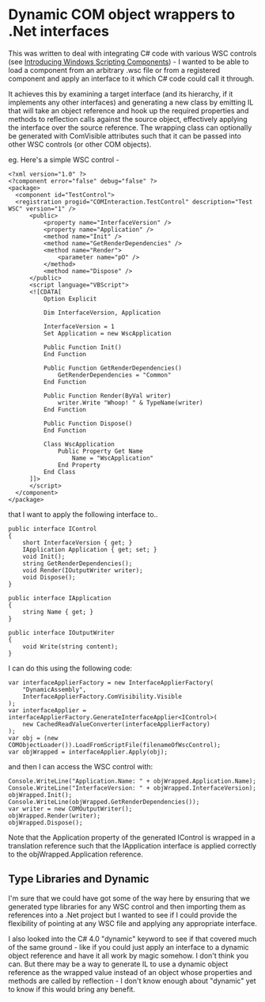 # Dynamic COM object wrappers to .Net interfaces

This was written to deal with integrating C# code with various WSC controls (see [Introducing Windows Scripting Components](http://msdn.microsoft.com/en-us/library/07zhfkh8.aspx)) - I wanted to be able to load a component from an arbitrary .wsc file or from a registered component and apply an interface to it which C# code could call it through.

It achieves this by examining a target interface (and its hierarchy, if it implements any other interfaces) and generating a new class by emitting IL that will take an object reference and hook up the required properties and methods to reflection calls against the source object, effectively applying the interface over the source reference. The wrapping class can optionally be generated with ComVisible attributes such that it can be passed into other WSC controls (or other COM objects).

eg. Here's a simple WSC control -

    <?xml version="1.0" ?>
    <?component error="false" debug="false" ?>
    <package>
      <component id="TestControl">
      <registration progid="COMInteraction.TestControl" description="Test WSC" version="1" />
          <public>
              <property name="InterfaceVersion" />
              <property name="Application" />
              <method name="Init" />
              <method name="GetRenderDependencies" />
              <method name="Render">
                  <parameter name="pO" />
              </method>
              <method name="Dispose" />
          </public>
          <script language="VBScript">
          <![CDATA[
              Option Explicit

              Dim InterfaceVersion, Application

              InterfaceVersion = 1
              Set Application = new WscApplication
    
              Public Function Init()
              End Function

              Public Function GetRenderDependencies()
                  GetRenderDependencies = "Common"
              End Function

              Public Function Render(ByVal writer)
                  writer.Write "Whoop! " & TypeName(writer)
              End Function

              Public Function Dispose()
              End Function

              Class WscApplication
                  Public Property Get Name
                      Name = "WscApplication"
                  End Property
              End Class
          ]]>
          </script>
      </component>
    </package>

that I want to apply the following interface to..

    public interface IControl
    {
        short InterfaceVersion { get; }
        IApplication Application { get; set; }
        void Init();
        string GetRenderDependencies();
        void Render(IOutputWriter writer);
        void Dispose();
    }

    public interface IApplication
    {
        string Name { get; }
    }

    public interface IOutputWriter
    {
        void Write(string content);
    }

I can do this using the following code:

    var interfaceApplierFactory = new InterfaceApplierFactory(
        "DynamicAssembly",
        InterfaceApplierFactory.ComVisibility.Visible
    );
    var interfaceApplier = interfaceApplierFactory.GenerateInterfaceApplier<IControl>(
        new CachedReadValueConverter(interfaceApplierFactory)
    );
    var obj = (new COMObjectLoader()).LoadFromScriptFile(filenameOfWscControl);
    var objWrapped = interfaceApplier.Apply(obj);

and then I can access the WSC control with:

    Console.WriteLine("Application.Name: " + objWrapped.Application.Name);
    Console.WriteLine("InterfaceVersion: " + objWrapped.InterfaceVersion);
    objWrapped.Init();
    Console.WriteLine(objWrapped.GetRenderDependencies());
    var writer = new COMOutputWriter();
    objWrapped.Render(writer);
    objWrapped.Dispose();

Note that the Application property of the generated IControl is wrapped in a translation reference such that the IApplication interface is applied correctly to the objWrapped.Application reference.

## Type Libraries and Dynamic

I'm sure that we could have got some of the way here by ensuring that we generated type libraries for any WSC control and then importing them as references into a .Net project but I wanted to see if I could provide the flexibility of pointing at any WSC file and applying any appropriate interface.

I also looked into the C# 4.0 "dynamic" keyword to see if that covered much of the same ground - like if you could just apply an interface to a dynamic object reference and have it all work by magic somehow. I don't think you can. But there may be a way to generate IL to use a dynamic object reference as the wrapped value instead of an object whose properties and methods are called by reflection - I don't know enough about "dynamic" yet to know if this would bring any benefit.